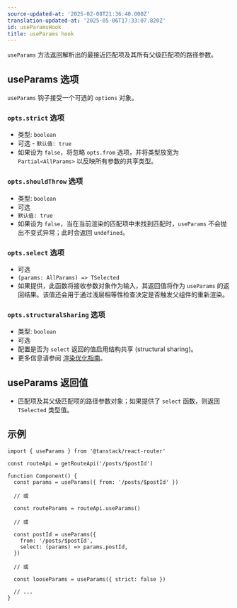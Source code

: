 ```yaml
---
source-updated-at: '2025-02-08T21:36:40.000Z'
translation-updated-at: '2025-05-06T17:33:07.820Z'
id: useParamsHook
title: useParams hook
---
```


`useParams` 方法返回解析出的最接近匹配项及其所有父级匹配项的路径参数。

## useParams 选项

`useParams` 钩子接受一个可选的 `options` 对象。

### `opts.strict` 选项

- 类型: `boolean`
- 可选 - `默认值: true`
- 如果设为 `false`，将忽略 `opts.from` 选项，并将类型放宽为 `Partial<AllParams>` 以反映所有参数的共享类型。

### `opts.shouldThrow` 选项

- 类型: `boolean`
- 可选
- `默认值: true`
- 如果设为 `false`，当在当前渲染的匹配项中未找到匹配时，`useParams` 不会抛出不变式异常；此时会返回 `undefined`。

### `opts.select` 选项

- 可选
- `(params: AllParams) => TSelected`
- 如果提供，此函数将接收参数对象作为输入，其返回值将作为 `useParams` 的返回结果。该值还会用于通过浅层相等性检查决定是否触发父组件的重新渲染。

### `opts.structuralSharing` 选项

- 类型: `boolean`
- 可选
- 配置是否为 `select` 返回的值启用结构共享 (structural sharing)。
- 更多信息请参阅 [渲染优化指南](../../guide/render-optimizations.md)。

## useParams 返回值

- 匹配项及其父级匹配项的路径参数对象；如果提供了 `select` 函数，则返回 `TSelected` 类型值。

## 示例

```tsx
import { useParams } from '@tanstack/react-router'

const routeApi = getRouteApi('/posts/$postId')

function Component() {
  const params = useParams({ from: '/posts/$postId' })

  // 或

  const routeParams = routeApi.useParams()

  // 或

  const postId = useParams({
    from: '/posts/$postId',
    select: (params) => params.postId,
  })

  // 或

  const looseParams = useParams({ strict: false })

  // ...
}
```

